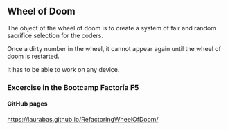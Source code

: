 ## Wheel of Doom

The object of the wheel of doom is to create a system of fair and random sacrifice selection for the coders.

Once a dirty number in the wheel, it cannot appear again until the wheel of doom is restarted.

It has to be able to work on any device.

### Excercise in the Bootcamp Factoría F5

#### GitHub pages

https://laurabas.github.io/RefactoringWheelOfDoom/
